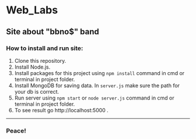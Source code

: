 # Web_Labs
## Site about "bbno$" band
### How to install and run site:
1. Clone this repository.
2. Install Node.js.
3. Install packages for this project using ```npm install``` command in cmd or terminal in project folder.
4. Install MongoDB for saving data. In `server.js` make sure the path for your db is correct.
5. Run server using ```npm start``` or ```node server.js``` command in cmd or terminal in project folder.
6. To see result go http://localhost:5000 .
*************
### Peace!
